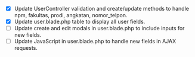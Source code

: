 - [x] Update UserController validation and create/update methods to handle npm, fakultas, prodi, angkatan, nomor_telpon.
- [x] Update user.blade.php table to display all user fields.
- [ ] Update create and edit modals in user.blade.php to include inputs for new fields.
- [ ] Update JavaScript in user.blade.php to handle new fields in AJAX requests.

